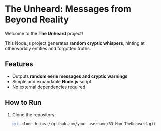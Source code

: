 # The Unheard: Messages from Beyond Reality

Welcome to the **The Unheard** project!

This Node.js project generates **random cryptic whispers**, hinting at otherworldly entities and forgotten truths.

## Features
- Outputs **random eerie messages and cryptic warnings**
- Simple and expandable **Node.js** script
- No external dependencies required

## How to Run

1. Clone the repository:
   ```bash
   git clone https://github.com/your-username/33_Mon_TheUnheard.git
